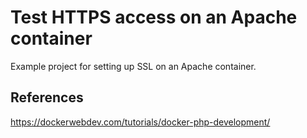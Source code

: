 # Test HTTPS access on an Apache container

Example project for setting up SSL on an Apache container.

## References

<https://dockerwebdev.com/tutorials/docker-php-development/>
